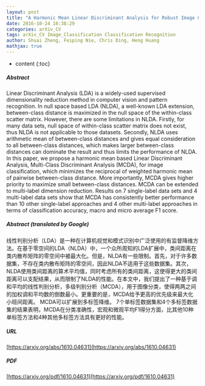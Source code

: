 ```yaml
---
layout: post
title: "A Harmonic Mean Linear Discriminant Analysis for Robust Image Classification"
date: 2016-10-24 16:38:29
categories: arXiv_CV
tags: arXiv_CV Image_Classification Classification Recognition
author: Shuai Zheng, Feiping Nie, Chris Ding, Heng Huang
mathjax: true
---
```


* content
{:toc}

##### Abstract
Linear Discriminant Analysis (LDA) is a widely-used supervised dimensionality reduction method in computer vision and pattern recognition. In null space based LDA (NLDA), a well-known LDA extension, between-class distance is maximized in the null space of the within-class scatter matrix. However, there are some limitations in NLDA. Firstly, for many data sets, null space of within-class scatter matrix does not exist, thus NLDA is not applicable to those datasets. Secondly, NLDA uses arithmetic mean of between-class distances and gives equal consideration to all between-class distances, which makes larger between-class distances can dominate the result and thus limits the performance of NLDA. In this paper, we propose a harmonic mean based Linear Discriminant Analysis, Multi-Class Discriminant Analysis (MCDA), for image classification, which minimizes the reciprocal of weighted harmonic mean of pairwise between-class distance. More importantly, MCDA gives higher priority to maximize small between-class distances. MCDA can be extended to multi-label dimension reduction. Results on 7 single-label data sets and 4 multi-label data sets show that MCDA has consistently better performance than 10 other single-label approaches and 4 other multi-label approaches in terms of classification accuracy, macro and micro average F1 score.

##### Abstract (translated by Google)
线性判别分析（LDA）是一种在计算机视觉和模式识别中广泛使用的有监督降维方法。在基于零空间的LDA（NLDA）中，一个众所周知的LDA扩展中，类间距离在类内散布矩阵的零空间中被最大化。但是，NLDA有一些限制。首先，对于许多数据集，不存在类内散布矩阵的零空间，因此NLDA不适用于这些数据集。其次，NLDA使用类间距离的算术平均值，同时考虑所有的类间距离，这使得更大的类间距离可以支配结果，从而限制了NLDA的性能。在本文中，我们提出了一种基于调和平均的线性判别分析，多级判别分析（MCDA），用于图像分类，使得两两之间的加权调和平均数的倒数最小。更重要的是，MCDA给予更高的优先级来最大化小班间距离。 MCDA可以扩展到多标签降维。 7个单标签数据集和4个多标签数据集的结果表明，MCDA在分类准确性，宏观和微观平均F1得分方面，比其他10种单标签方法和4种其他多标签方法具有更好的性能。

##### URL
[https://arxiv.org/abs/1610.04631](https://arxiv.org/abs/1610.04631)

##### PDF
[https://arxiv.org/pdf/1610.04631](https://arxiv.org/pdf/1610.04631)

